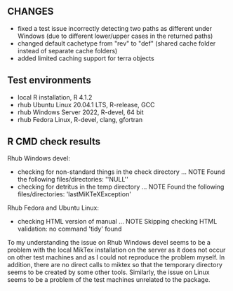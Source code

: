 ## CHANGES
* fixed a test issue incorrectly detecting two paths as different under Windows (due to different lower/upper cases in the returned paths)
* changed default cachetype from "rev" to "def" (shared cache folder instead of separate cache folders)
* added limited caching support for terra objects

## Test environments
* local R installation, R 4.1.2
* rhub Ubuntu Linux 20.04.1 LTS, R-release, GCC
* rhub Windows Server 2022, R-devel, 64 bit
* rhub Fedora Linux, R-devel, clang, gfortran

## R CMD check results

Rhub Windows devel: 
* checking for non-standard things in the check directory ... NOTE
  Found the following files/directories:
  ''NULL''
* checking for detritus in the temp directory ... NOTE
Found the following files/directories:
  'lastMiKTeXException'
  
Rhub Fedora  and Ubuntu Linux:

* checking HTML version of manual ... NOTE
Skipping checking HTML validation: no command 'tidy' found  

To my understanding the issue on Rhub Windows devel seems to be a problem with the local MikTex installation on the server as it does not occur on other test machines and as I could not reproduce the problem myself. In addition, there are no direct calls to miktex so that the temporary directory seems to be created by some other tools. Similarly, the issue on Linux seems to be a problem of the test machines unrelated to the package.
